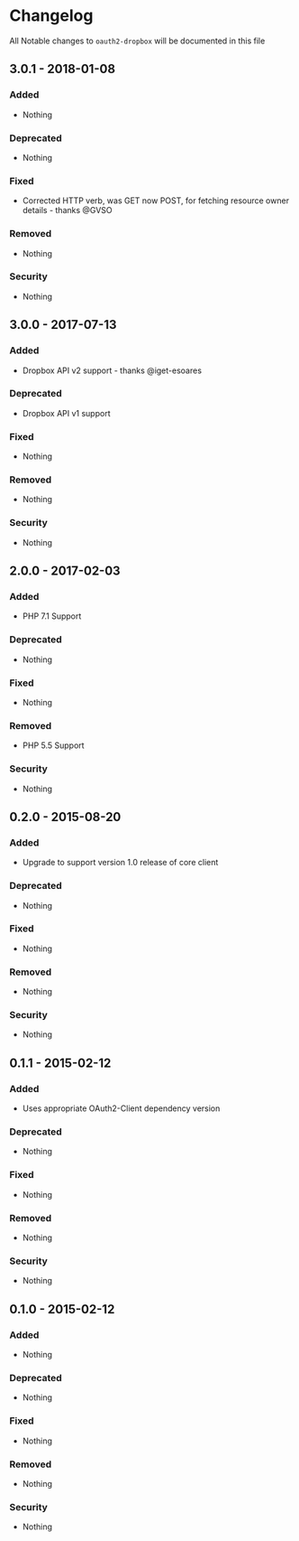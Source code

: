# Changelog
All Notable changes to `oauth2-dropbox` will be documented in this file

## 3.0.1 - 2018-01-08

### Added
- Nothing

### Deprecated
- Nothing

### Fixed
- Corrected HTTP verb, was GET now POST, for fetching resource owner details - thanks @GVSO 

### Removed
- Nothing

### Security
- Nothing

## 3.0.0 - 2017-07-13

### Added
- Dropbox API v2 support - thanks @iget-esoares

### Deprecated
- Dropbox API v1 support

### Fixed
- Nothing

### Removed
- Nothing

### Security
- Nothing

## 2.0.0 - 2017-02-03

### Added
- PHP 7.1 Support

### Deprecated
- Nothing

### Fixed
- Nothing

### Removed
- PHP 5.5 Support

### Security
- Nothing

## 0.2.0 - 2015-08-20

### Added
- Upgrade to support version 1.0 release of core client

### Deprecated
- Nothing

### Fixed
- Nothing

### Removed
- Nothing

### Security
- Nothing

## 0.1.1 - 2015-02-12

### Added
- Uses appropriate OAuth2-Client dependency version

### Deprecated
- Nothing

### Fixed
- Nothing

### Removed
- Nothing

### Security
- Nothing

## 0.1.0 - 2015-02-12

### Added
- Nothing

### Deprecated
- Nothing

### Fixed
- Nothing

### Removed
- Nothing

### Security
- Nothing
